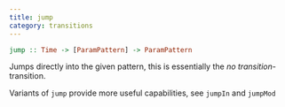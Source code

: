 ```yaml
---
title: jump
category: transitions
---
```


~~~haskell
jump :: Time -> [ParamPattern] -> ParamPattern
~~~

Jumps directly into the given pattern, this is essentially the _no transition_-transition.

Variants of `jump` provide more useful capabilities, see `jumpIn` and `jumpMod`
